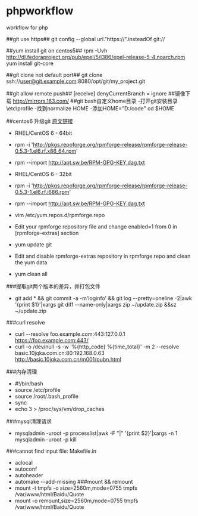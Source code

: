 phpworkflow
===========

workflow for php

##git use https##
git config --global url."https://".insteadOf git://

##yum install git on centos5##
rpm -Uvh http://dl.fedoraproject.org/pub/epel/5/i386/epel-release-5-4.noarch.rpm
yum install git-core

##git clone not default port##
git clone ssh://user@git.example.com:8080/opt/git/my_project.git

##git allow remote push##
    [receive]
        denyCurrentBranch = ignore
##镜像下载
    http://mirrors.163.com/
##git bash自定义home目录
    -打开git安装目录\etc\profile
    -找到normalize HOME
    -添加HOME="D:/code"  cd $HOME

##centos6 升级git
    [原文链接](http://tecadmin.net/how-to-upgrade-git-version-1-7-10-on-centos-6/)
 * RHEL/CentOS 6 - 64bit
 * rpm -i 'http://pkgs.repoforge.org/rpmforge-release/rpmforge-release-0.5.3-1.el6.rf.x86_64.rpm'
 * rpm --import http://apt.sw.be/RPM-GPG-KEY.dag.txt

 * RHEL/CentOS 6 - 32bit
 * rpm -i 'http://pkgs.repoforge.org/rpmforge-release/rpmforge-release-0.5.3-1.el6.rf.i686.rpm'
 * rpm --import http://apt.sw.be/RPM-GPG-KEY.dag.txt


 * vim /etc/yum.repos.d/rpmforge.repo
 * Edit your rpmforge repository file and change enabled=1 from 0 in [rpmforge-extras] section

 * yum update git
 * Edit and disable rpmforge-extras repository in rpmforge.repo and clean the yum data
 * yum clean all

###提取git两个版本的差异，并打包文件
 * git add * && git commit -a -m'loginfo' && git log --pretty=oneline -2|awk '{print $1}'|xargs git diff --name-only|xargs zip ~/update.zip &&sz ~/update.zip
 
###curl resolve
 * curl --resolve foo.example.com:443:127.0.0.1 https://foo.example.com:443/
 * curl -o /dev/null -s -w '%{http_code} %{time_total}' -m 2 --resolve basic.10jqka.com.cn:80:192.168.0.63 http://basic.10jqka.com.cn/m001/pubn.html

###内存清理
 * #!/bin/bash
 * source /etc/profile
 * source /root/.bash_profile
 * sync
 * echo 3 > /proc/sys/vm/drop_caches
 
###mysql清理请求
 * mysqladmin -uroot -p processlist|awk -F "|" '{print $2}'|xargs -n 1 mysqladmin -uroot -p kill

###cannot find input file: Makefile.in
 * aclocal
 * autoconf
 * autoheader
 * automake --add-missing
###mount && remount
 * mount -t tmpfs -o size=2560m,mode=0755   tmpfs /var/www/html/Baidu/Quote
 * mount -o remount,size=2560m,mode=0755 tmpfs /var/www/html/Baidu/Quote
	
